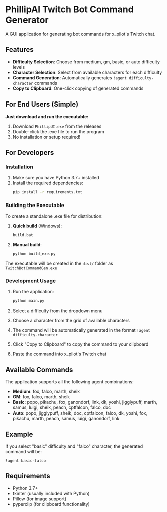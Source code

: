 # PhillipAI Twitch Bot Command Generator

A GUI application for generating bot commands for x_pilot's Twitch chat.

## Features

- **Difficulty Selection**: Choose from medium, gm, basic, or auto difficulty levels
- **Character Selection**: Select from available characters for each difficulty
- **Command Generation**: Automatically generates `!agent difficulty-character` commands
- **Copy to Clipboard**: One-click copying of generated commands

## For End Users (Simple)

**Just download and run the executable:**
1. Download `PhillipUI.exe` from the releases
3. Double-click the .exe file to run the program
4. No installation or setup required!

## For Developers

### Installation

1. Make sure you have Python 3.7+ installed
2. Install the required dependencies:
   ```bash
   pip install -r requirements.txt
   ```

### Building the Executable

To create a standalone .exe file for distribution:

1. **Quick build** (Windows):
   ```bash
   build.bat
   ```

2. **Manual build**:
   ```bash
   python build_exe.py
   ```

The executable will be created in the `dist/` folder as `TwitchBotCommandGen.exe`

### Development Usage

1. Run the application:
   ```bash
   python main.py
   ```

2. Select a difficulty from the dropdown menu
3. Choose a character from the grid of available characters
4. The command will be automatically generated in the format `!agent difficulty-character`
5. Click "Copy to Clipboard" to copy the command to your clipboard
6. Paste the command into x_pilot's Twitch chat

## Available Commands

The application supports all the following agent combinations:

- **Medium**: fox, falco, marth, sheik
- **GM**: fox, falco, marth, sheik  
- **Basic**: popo, pikachu, fox, ganondorf, link, dk, yoshi, jigglypuff, marth, samus, luigi, sheik, peach, cptfalcon, falco, doc
- **Auto**: popo, jigglypuff, sheik, doc, cptfalcon, falco, dk, yoshi, fox, pikachu, marth, peach, samus, luigi, ganondorf, link

## Example

If you select "basic" difficulty and "falco" character, the generated command will be:
```
!agent basic-falco
```

## Requirements

- Python 3.7+
- tkinter (usually included with Python)
- Pillow (for image support)
- pyperclip (for clipboard functionality)
